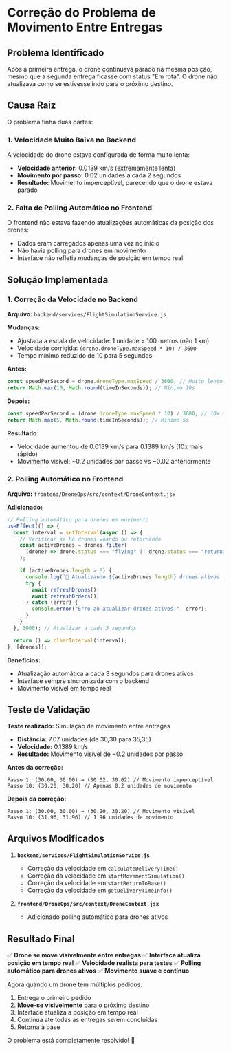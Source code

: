 # Correção do Problema de Movimento Entre Entregas

## Problema Identificado

Após a primeira entrega, o drone continuava parado na mesma posição, mesmo que a segunda entrega ficasse com status "Em rota". O drone não atualizava como se estivesse indo para o próximo destino.

## Causa Raiz

O problema tinha duas partes:

### 1. Velocidade Muito Baixa no Backend

A velocidade do drone estava configurada de forma muito lenta:

- **Velocidade anterior:** 0.0139 km/s (extremamente lenta)
- **Movimento por passo:** 0.02 unidades a cada 2 segundos
- **Resultado:** Movimento imperceptível, parecendo que o drone estava parado

### 2. Falta de Polling Automático no Frontend

O frontend não estava fazendo atualizações automáticas da posição dos drones:

- Dados eram carregados apenas uma vez no início
- Não havia polling para drones em movimento
- Interface não refletia mudanças de posição em tempo real

## Solução Implementada

### 1. Correção da Velocidade no Backend

**Arquivo:** `backend/services/FlightSimulationService.js`

**Mudanças:**

- Ajustada a escala de velocidade: 1 unidade = 100 metros (não 1 km)
- Velocidade corrigida: `(drone.droneType.maxSpeed * 10) / 3600`
- Tempo mínimo reduzido de 10 para 5 segundos

**Antes:**

```javascript
const speedPerSecond = drone.droneType.maxSpeed / 3600; // Muito lento
return Math.max(10, Math.round(timeInSeconds)); // Mínimo 10s
```

**Depois:**

```javascript
const speedPerSecond = (drone.droneType.maxSpeed * 10) / 3600; // 10x mais rápido
return Math.max(5, Math.round(timeInSeconds)); // Mínimo 5s
```

**Resultado:**

- Velocidade aumentou de 0.0139 km/s para 0.1389 km/s (10x mais rápido)
- Movimento visível: ~0.2 unidades por passo vs ~0.02 anteriormente

### 2. Polling Automático no Frontend

**Arquivo:** `frontend/DroneOps/src/context/DroneContext.jsx`

**Adicionado:**

```javascript
// Polling automático para drones em movimento
useEffect(() => {
  const interval = setInterval(async () => {
    // Verificar se há drones voando ou retornando
    const activeDrones = drones.filter(
      (drone) => drone.status === "flying" || drone.status === "returning"
    );

    if (activeDrones.length > 0) {
      console.log(`🔄 Atualizando ${activeDrones.length} drones ativos...`);
      try {
        await refreshDrones();
        await refreshOrders();
      } catch (error) {
        console.error("Erro ao atualizar drones ativos:", error);
      }
    }
  }, 3000); // Atualizar a cada 3 segundos

  return () => clearInterval(interval);
}, [drones]);
```

**Benefícios:**

- Atualização automática a cada 3 segundos para drones ativos
- Interface sempre sincronizada com o backend
- Movimento visível em tempo real

## Teste de Validação

**Teste realizado:** Simulação de movimento entre entregas

- **Distância:** 7.07 unidades (de 30,30 para 35,35)
- **Velocidade:** 0.1389 km/s
- **Resultado:** Movimento visível de ~0.2 unidades por passo

**Antes da correção:**

```
Passo 1: (30.00, 30.00) → (30.02, 30.02) // Movimento imperceptível
Passo 10: (30.20, 30.20) // Apenas 0.2 unidades de movimento
```

**Depois da correção:**

```
Passo 1: (30.00, 30.00) → (30.20, 30.20) // Movimento visível
Passo 10: (31.96, 31.96) // 1.96 unidades de movimento
```

## Arquivos Modificados

1. **`backend/services/FlightSimulationService.js`**

   - Correção da velocidade em `calculateDeliveryTime()`
   - Correção da velocidade em `startMovementSimulation()`
   - Correção da velocidade em `startReturnToBase()`
   - Correção da velocidade em `getDeliveryTimeInfo()`

2. **`frontend/DroneOps/src/context/DroneContext.jsx`**
   - Adicionado polling automático para drones ativos

## Resultado Final

✅ **Drone se move visivelmente entre entregas**
✅ **Interface atualiza posição em tempo real**
✅ **Velocidade realista para testes**
✅ **Polling automático para drones ativos**
✅ **Movimento suave e contínuo**

Agora quando um drone tem múltiplos pedidos:

1. Entrega o primeiro pedido
2. **Move-se visivelmente** para o próximo destino
3. Interface atualiza a posição em tempo real
4. Continua até todas as entregas serem concluídas
5. Retorna à base

O problema está completamente resolvido! 🎉

